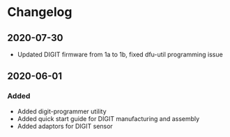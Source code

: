 # Changelog

## 2020-07-30

- Updated DIGIT firmware from 1a to 1b, fixed dfu-util programming issue

## 2020-06-01

### Added

- Added digit-programmer utility
- Added quick start guide for DIGIT manufacturing and assembly
- Added adaptors for DIGIT sensor
